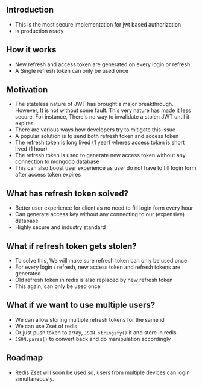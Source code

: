 ## Introduction

- This is the most secure implementation for jwt based authorization
- is production ready

## How it works

- New refresh and access token are generated on every login or refresh
- A Single refresh token can only be used once

## Motivation

- The stateless nature of JWT has brought a major breakthrough. However, It is not without some fault. This very nature has made it less secure. For instance, There's no way to invalidate a stolen JWT until it expires.
- There are various ways how developers try to mitigate this issue
- A popular solution is to send both refresh token and access token
- The refresh token is long lived (1 year) wheres access token is short lived (1 hour)
- The refresh token is used to generate new access token without any connection to mongodb database
- This can also boost user experience as user do not have to fill login form after access token expires

## What has refresh token solved?

- Better user experience for client as no need to fill login form every hour
- Can generate access key without any connecting to our (expensive) database
- Highly secure and industry standard

## What if refresh token gets stolen?

- To solve this, We will make sure refresh token can only be used once
- For every login / refresh, new access token and refresh tokens are generated
- Old refresh token in redis is also replaced by new refresh token
- This again, can only be used once

## What if we want to use multiple users?

- We can allow storing multiple refresh tokens for the same id
- We can use Zset of redis
- Or just push token to array, `JSON.stringify()` it and store in redis
- `JSON.parse()` to convert back and do manipulation accordingly

## Roadmap

- Redis Zset will soon be used so, users from multiple devices can login simultaneously.
